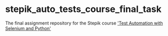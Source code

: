 # stepik_auto_tests_course_final_task
The final assignment repository for the Stepik course ['Test Automation with Selenium and Python' ](https://stepik.org/course/575/syllabus)
